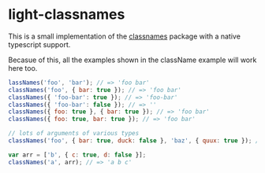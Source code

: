 # light-classnames
This is a small implementation of the [classnames](https://www.npmjs.com/package/classnames) package with a native typescript support.

Becasue of this, all the examples shown in the className example will work here too.
```js
lassNames('foo', 'bar'); // => 'foo bar'
classNames('foo', { bar: true }); // => 'foo bar'
classNames({ 'foo-bar': true }); // => 'foo-bar'
classNames({ 'foo-bar': false }); // => ''
classNames({ foo: true }, { bar: true }); // => 'foo bar'
classNames({ foo: true, bar: true }); // => 'foo bar'

// lots of arguments of various types
classNames('foo', { bar: true, duck: false }, 'baz', { quux: true }); // => 'foo bar baz quux'

var arr = ['b', { c: true, d: false }];
classNames('a', arr); // => 'a b c'
```
